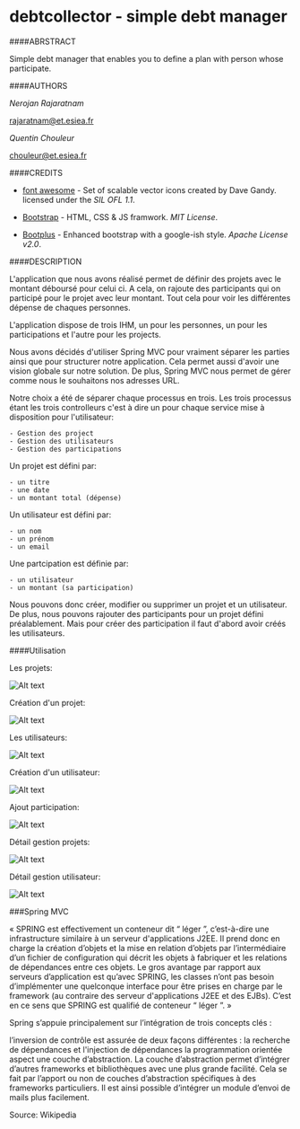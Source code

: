 debtcollector - simple debt manager
============================================================================================================================================

####ABRSTRACT

Simple debt manager that enables you to define a plan with person whose participate.

####AUTHORS

*Nerojan Rajaratnam*

<rajaratnam@et.esiea.fr>

*Quentin Chouleur* 

<chouleur@et.esiea.fr>



####CREDITS

- [font awesome](http://fontawesome.io) - Set of scalable vector icons created by Dave Gandy. licensed under the *SIL OFL 1.1*.

- [Bootstrap](http://getbootstrap.com) - HTML, CSS & JS framwork. *MIT License*.

- [Bootplus](http://aozora.github.io/bootplus/) - Enhanced bootstrap with a google-ish style. *Apache License v2.0*.


####DESCRIPTION

L'application que nous avons réalisé permet de définir des projets avec le montant déboursé pour celui ci. A cela, on rajoute des participants qui on participé pour le projet avec leur montant. Tout cela pour voir les différentes dépense de chaques personnes.

L'application dispose de trois IHM, un pour les personnes, un pour les participations et l'autre pour les projects.

Nous avons décidés d'utiliser Spring MVC pour vraiment séparer les parties ainsi que pour structurer notre application. Cela permet aussi d'avoir une vision globale sur notre solution. De plus, Spring MVC nous permet de gérer comme nous le souhaitons nos adresses URL.

Notre choix a été de séparer chaque processus en trois. Les trois processus étant les trois controlleurs c'est à dire un pour chaque service mise à disposition pour l'utilisateur:

	- Gestion des project
	- Gestion des utilisateurs
	- Gestion des participations
	
Un projet est défini par:

	- un titre
	- une date
 	- un montant total (dépense)
 
Un utilisateur est défini par:

	- un nom
	- un prénom
	- un email
	
Une partcipation est définie par:

 	- un utilisateur
 	- un montant (sa participation)
 	

Nous pouvons donc créer, modifier ou supprimer un projet et un utilisateur. De plus, nous pouvons rajouter des participants pour un projet défini préalablement. Mais pour créer des participation il faut d'abord avoir créés les utilisateurs.


####Utilisation

Les projets:

![Alt text](/src/main/webapp/resources/screenshots/plans.png?raw=true "Projets")

Création d'un projet:

![Alt text](/src/main/webapp/resources/screenshots/createPlan.png?raw=true "Creation projet")

Les utilisateurs:

![Alt text](/src/main/webapp/resources/screenshots/users.png?raw=true "Utilisateurs")

Création d'un utilisateur:

![Alt text](/src/main/webapp/resources/screenshots/createUser.png?raw=true "Creation utilisateur")

Ajout participation:

![Alt text](/src/main/webapp/resources/screenshots/participation.png?raw=true "Creation participation")

Détail gestion projets:

![Alt text](/src/main/webapp/resources/screenshots/detail-plans.png?raw=true "Gestion des projets")

Détail gestion utilisateur: 

![Alt text](/src/main/webapp/resources/screenshots/detail-users.png?raw=true "Gestion des utilisateurs")


###Spring MVC

« SPRING est effectivement un conteneur dit “ léger ”, c’est-à-dire une infrastructure similaire à un serveur d'applications J2EE. Il prend donc en charge la création d’objets et la mise en relation d’objets par l’intermédiaire d’un fichier de configuration qui décrit les objets à fabriquer et les relations de dépendances entre ces objets. Le gros avantage par rapport aux serveurs d’application est qu’avec SPRING, les classes n’ont pas besoin d’implémenter une quelconque interface pour être prises en charge par le framework (au contraire des serveur d'applications J2EE et des EJBs). C’est en ce sens que SPRING est qualifié de conteneur “ léger ”. »

Spring s’appuie principalement sur l’intégration de trois concepts clés :

l’inversion de contrôle est assurée de deux façons différentes : la recherche de dépendances et l'injection de dépendances
la programmation orientée aspect
une couche d’abstraction.
La couche d’abstraction permet d’intégrer d’autres frameworks et bibliothèques avec une plus grande facilité. Cela se fait par l’apport ou non de couches d’abstraction spécifiques à des frameworks particuliers. Il est ainsi possible d’intégrer un module d’envoi de mails plus facilement.

Source: Wikipedia





